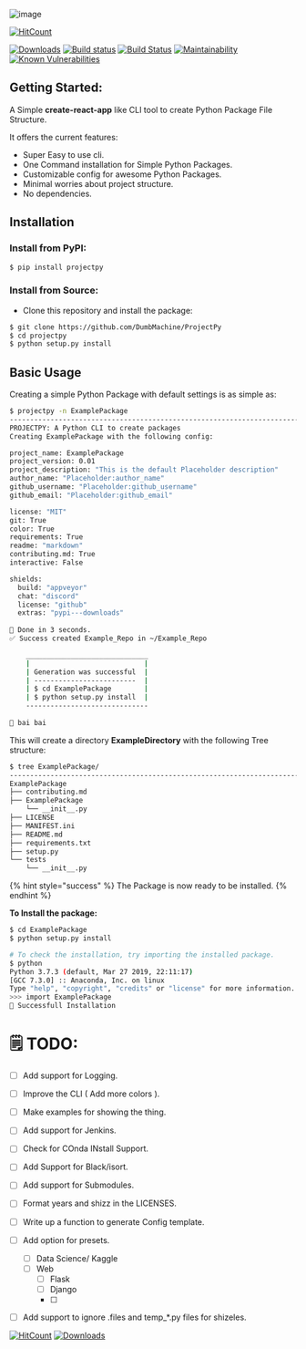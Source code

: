 ![image](https://user-images.githubusercontent.com/23381512/58745622-a0c55000-8470-11e9-803d-98048a386ce9.png)


[![HitCount](http://hits.dwyl.io/DumbMachine/projectpy.svg)](http://hits.dwyl.io/DumbMachine/projectpy)

[![Downloads](https://pepy.tech/badge/projectpy)](https://pepy.tech/project/projectpy)
[![Build status](https://ci.appveyor.com/api/projects/status/r73kob46x7rv690y?svg=true)](https://ci.appveyor.com/project/DumbMachine/create-python-project) [![Build Status](https://travis-ci.org/DumbMachine/ProjectPy.svg?branch=master)](https://travis-ci.org/DumbMachine/ProjectPy) [![Maintainability](https://api.codeclimate.com/v1/badges/3fa9da9a5e4e670d56bf/maintainability)](https://codeclimate.com/github/DumbMachine/create-python-project/maintainability) [![Known Vulnerabilities](https://snyk.io/test/github/DumbMachine/create-python-project/badge.svg?targetFile=requirements.txt)](https://snyk.io/test/github/DumbMachine/create-python-project?targetFile=requirements.txt)

## Getting Started:

A Simple **create-react-app** like CLI tool to create Python Package File Structure.

It offers the current features:

* Super Easy to use cli.
* One Command installation for Simple Python Packages.
* Customizable config for awesome Python Packages.
* Minimal worries about project structure.
* No dependencies.

## Installation

### Install from PyPI:

```bash
$ pip install projectpy
```

### Install from Source:

* Clone this repository and install the package:

```bash
$ git clone https://github.com/DumbMachine/ProjectPy
$ cd projectpy
$ python setup.py install
```

## Basic Usage

Creating a simple Python Package with default settings is as simple as:

```bash
$ projectpy -n ExamplePackage
---------------------------------------------------------------------------------------
PROJECTPY: A Python CLI to create packages
Creating ExamplePackage with the following config:

project_name: ExamplePackage
project_version: 0.01
project_description: "This is the default Placeholder description"
author_name: "Placeholder:author_name"
github_username: "Placeholder:github_username"
github_email: "Placeholder:github_email"

license: "MIT"
git: True
color: True
requirements: True
readme: "markdown"
contributing.md: True
interactive: False

shields:
  build: "appveyor"
  chat: "discord"
  license: "github"
  extras: "pypi---downloads"
  
🌟 Done in 3 seconds.
✅ Success created Example_Repo in ~/Example_Repo

    ______________________________
    |                            |
    | Generation was successful  |
    | -------------------------  |
    | $ cd ExamplePackage        |
    | $ python setup.py install  |
    ------------------------------
    
👋 bai bai    
```

This will create a directory **ExampleDirectory** with the following Tree structure:

```bash
$ tree ExamplePackage/
----------------------------------------------------------------------------------------
ExamplePackage
├── contributing.md
├── ExamplePackage
    └── __init__.py
├── LICENSE
├── MANIFEST.ini
├── README.md
├── requirements.txt
├── setup.py
└── tests
    └── __init__.py
```

{% hint style="success" %}
The Package is now ready to be installed.
{% endhint %}

**To Install the package:**

```bash
$ cd ExamplePackage
$ python setup.py install

# To check the installation, try importing the installed package.
$ python
Python 3.7.3 (default, Mar 27 2019, 22:11:17) 
[GCC 7.3.0] :: Anaconda, Inc. on linux
Type "help", "copyright", "credits" or "license" for more information.
>>> import ExamplePackage
🎉 Successfull Installation
```

# 🗒 TODO:

- [ ] Add support for Logging.
- [ ] Improve the CLI ( Add more colors ).
- [ ] Make examples for showing the thing.
- [ ] Add support for Jenkins.
- [ ] Check for COnda INstall Support.
- [ ] Add Support for Black/isort.
- [ ] Add support for Submodules.
- [ ] Format years and shizz in the LICENSES.
- [ ] Write up a function to generate Config template.
- [ ] Add option for presets.
  - [ ] Data Science/ Kaggle
  - [ ] Web
    - [ ] Flask
    - [ ] Django
    - [ ]
- [ ] Add support to ignore .files and temp_*.py files for shizeles.



[![HitCount](http://hits.dwyl.io/DumbMachine/projectpy.svg)](http://hits.dwyl.io/DumbMachine/projectpy) [![Downloads](https://pepy.tech/badge/projectpy)](https://pepy.tech/project/projectpy)
